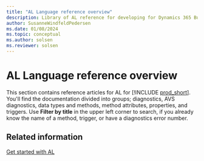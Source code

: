 ```yaml
---
title: "AL Language reference overview"
description: Library of AL reference for developing for Dynamics 365 Business Central
author: SusanneWindfeldPedersen
ms.date: 01/08/2024
ms.topic: conceptual
ms.author: solsen
ms.reviewer: solsen
---
```


# AL Language reference overview

This section contains reference articles for AL for [!INCLUDE [prod_short](includes/prod_short.md)]. You'll find the documentation divided into groups; diagnostics, AVS diagnostics, data types and methods, method attributes, properties, and triggers. Use **Filter by title** in the upper left corner to search, if you already know the name of a method, trigger, or have a diagnostics error number.

## Related information

[Get started with AL](devenv-getting-started.md)